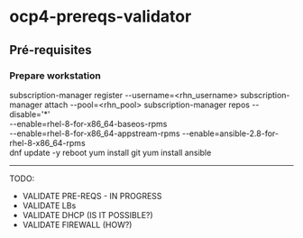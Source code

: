 # ocp4-prereqs-validator

## Pré-requisites

### Prepare workstation
subscription-manager register --username=<rhn_username>
subscription-manager attach --pool=<rhn_pool>
subscription-manager repos --disable='*' \
    --enable=rhel-8-for-x86_64-baseos-rpms \
    --enable=rhel-8-for-x86_64-appstream-rpms
    --enable=ansible-2.8-for-rhel-8-x86_64-rpms  
dnf update -y
reboot
yum install git
yum install ansible

----- 

TODO: 
- VALIDATE PRE-REQS - IN PROGRESS
- VALIDATE LBs
- VALIDATE DHCP (IS IT POSSIBLE?)
- VALIDATE FIREWALL (HOW?)